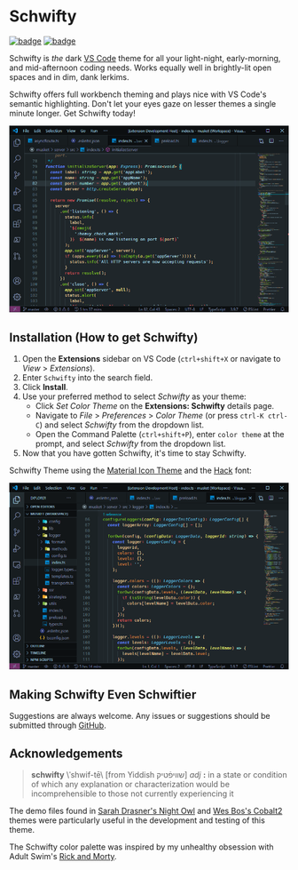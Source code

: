 # Schwifty

[![badge](https://vsmarketplacebadge.apphb.com/version/SimchaWood.schwifty.svg)](https://marketplace.visualstudio.com/items?itemName=SimchaWood.schwifty)
[![badge](https://img.shields.io/github/license/SimchaYork/schwifty)](https://github.com/SimchaYork/schwifty/blob/master/LICENSE)

Schwifty is _the_ dark [VS Code](https://code.visualstudio.com/) theme for all your light-night, early-morning, and mid-afternoon coding needs. Works equally well in brightly-lit open spaces and in dim, dank lerkims.

Schwifty offers full workbench theming and plays nice with VS Code's semantic highlighting. Don't let your eyes gaze on lesser themes a single minute longer. Get Schwifty today!

![screenshot2](images/screenshot2.png)

## Installation (How to get Schwifty)

1. Open the **Extensions** sidebar on VS Code (`ctrl+shift+X` or navigate to _View_ > _Extensions_).
2. Enter `Schwifty` into the search field.
3. Click **Install**.
4. Use your preferred method to select _Schwifty_ as your theme:
   - Click _Set Color Theme_ on the **Extensions: Schwifty** details page.
   - Navigate to _File_ > _Preferences_ > _Color Theme_ (or press `ctrl-K ctrl-C`) and select _Schwifty_ from the dropdown list.
   - Open the Command Palette (`ctrl+shift+P`), enter `color theme` at the prompt, and select _Schwifty_ from the dropdown list.
5. Now that you have gotten Schwifty, it's time to stay Schwifty.

Schwifty Theme using the [Material Icon Theme](https://marketplace.visualstudio.com/items?itemName=PKief.material-icon-theme) and the [Hack](https://sourcefoundry.org/hack/) font:

![screenshot1](images/screenshot1.png)

## Making Schwifty Even Schwiftier

Suggestions are always welcome. Any issues or suggestions should be submitted through [GitHub](https://github.com/SimchaYork/schwifty/issues).

## Acknowledgements

> **schwifty** \\&#712;shwif-tē\\ [from Yiddish &#x05e9;&#x05f0;&#x05d9;&#x05e4;&#x05bf;&#x05d8;&#x05d9;&#x05e7;] _adj_ **:** in a state or condition of which any explanation or characterization would be incomprehensible to those not currently experiencing it

The demo files found in [Sarah Drasner's Night Owl](https://marketplace.visualstudio.com/items?itemName=sdras.night-owl&WT.mc_id=twitter-social-sdras) and [Wes Bos's Cobalt2](https://marketplace.visualstudio.com/items?itemName=wesbos.theme-cobalt2&WT.mc_id=github-theme-sdras) themes were particularly useful in the development and testing of this theme.

The Schwifty color palette was inspired by my unhealthy obsession with Adult Swim's [Rick and Morty](https://www.rickandmorty.com/).
